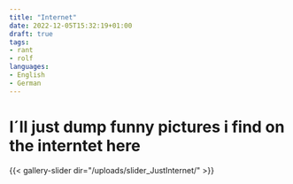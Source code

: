 ```yaml
---
title: "Internet"
date: 2022-12-05T15:32:19+01:00
draft: true
tags:
- rant
- rolf
languages:
- English
- German
---
```


# I´ll just dump funny pictures i find on the interntet here


{{< gallery-slider dir="/uploads/slider_JustInternet/" >}}



